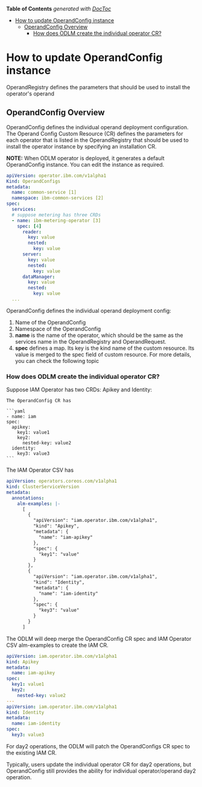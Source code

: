 <!-- START doctoc generated TOC please keep comment here to allow auto update -->
<!-- DON'T EDIT THIS SECTION, INSTEAD RE-RUN doctoc TO UPDATE -->
**Table of Contents**  *generated with [DocToc](https://github.com/thlorenz/doctoc)*

- [How to update OperandConfig instance](#how-to-update-operandconfig-instance)
  - [OperandConfig Overview](#operandconfig-overview)
    - [How does ODLM create the individual operator CR?](#how-does-odlm-create-the-individual-operator-cr)

<!-- END doctoc generated TOC please keep comment here to allow auto update -->

# How to update OperandConfig instance

OperandRegistry defines the parameters that should be used to install the operator's operand

## OperandConfig Overview

OperandConfig defines the individual operand deployment configuration. The Operand Config Custom Resource (CR) defines the parameters for each operator that is listed in the OperandRegistry that should be used to install the operator instance by specifying an installation CR.

**NOTE:** When ODLM operator is deployed, it generates a default OperandConfig instance. You can edit the instance as required.

```yaml
apiVersion: operator.ibm.com/v1alpha1
Kind: OperandConfigs
metadata:
  name: common-service [1]
  namespace: ibm-common-services [2]
spec:
  services:
  # suppose metering has three CRDs
  - name: ibm-metering-operator [3]
    spec: [4]
      reader:
        key: value
        nested:
          key: value
      server:
        key: value
        nested:
          key: value
      dataManager:
        key: value
        nested:
          key: value
  ...
```

OperandConfig defines the individual operand deployment config:

  1. Name of the OperandConfig
  2. Namespace of the OperandConfig
  3. **name** is the name of the operator, which should be the same as the services name in the OperandRegistry and OperandRequest.
  4. **spec** defines a map. Its key is the kind name of the custom resource. Its value is merged to the spec field of custom resource. For more details, you can check the following topic

### How does ODLM create the individual operator CR?

Suppose IAM Operator has two CRDs: Apikey and Identity:

    The OperandConfig CR has

    ```yaml
    - name: iam
    spec:
      apikey:
        key1: value1
        key2:
          nested-key: value2
      identity:
        key3: value3
    ```

The IAM Operator CSV has

```yaml
apiVersion: operators.coreos.com/v1alpha1
kind: ClusterServiceVersion
metadata:
  annotations:
    alm-examples: |-
      [
        {
          "apiVersion": "iam.operator.ibm.com/v1alpha1",
          "kind": "Apikey",
          "metadata": {
            "name": "iam-apikey"
          },
          "spec": {
            "key1": "value"
          }
        },
        {
          "apiVersion": "iam.operator.ibm.com/v1alpha1",
          "kind": "Identity",
          "metadata": {
            "name": "iam-identity"
          },
          "spec": {
            "key3": "value"
          }
        }
      ]
```

The ODLM will deep merge the OperandConfig CR spec and IAM Operator CSV alm-examples to create the IAM CR.

```yaml
apiVersion: iam.operator.ibm.com/v1alpha1
kind: Apikey
metadata:
  name: iam-apikey
spec:
  key1: value1
  key2:
    nested-key: value2
---
apiVersion: iam.operator.ibm.com/v1alpha1
kind: Identity
metadata:
  name: iam-identity
spec:
  key3: value3
```

For day2 operations, the ODLM will patch the OperandConfigs CR spec to the existing IAM CR.

Typically, users update the individual operator CR for day2 operations, but OperandConfig still provides the ability for individual operator/operand day2 operation.
